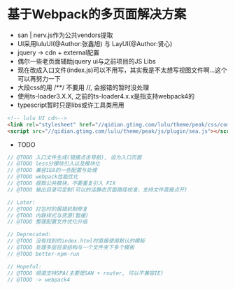 # 基于Webpack的多页面解决方案

- san | nerv.js作为公共vendors提取
- UI采用luluUI(@Author:张鑫旭) 与 LayUI(@Author:贤心)
- jquery -> cdn + external配置
- 偶尔一些老页面辅助jquery ui与之前项目的JS Libs
- 现在改成入口文件(index.js)可以不用写，其实我是不太想写视图文件啊...这个可以再努力一下
- 大段css的用 /**/ 不要用 //, 会报错的暂时没处理    
- 使用ts-loader3.X.X, 之前的ts-loader4.x.x是指支持webpack4的
- typescript暂时只是libs或许工具类用用
    
```html
<!-- lulu UI cdn-->
<link rel="stylesheet" href="//qidian.gtimg.com/lulu/theme/peak/css/common/ui.css">
<script src="//qidian.gtimg.com/lulu/theme/peak/js/plugin/sea.js"></script>
```

- TODO

```js
// @TODO 入口文件生成(链接点击导航), 设为入口页面 
// @TODO less分模块引入以及模块化
// @TODO 兼容IE8的一些配置与处理
// @TODO webpack性能优化
// @TODO 提取公共模块，不要重复引入 FIX
// @TODO 输出目录可定制(可以的话静态页面路径校准，支持文件直接点开)

// Later:
// @TODO 打包时的报错机制修复
// @TODO 内联样式与资源(暂缓)
// @TODO 整理配置文件优化升级

// Deprecated:
// @TODO 没有找到的index.html时直接使用默认的模板
// @TODO 处理多层目录结构与一个文件夹下多个模板
// @TODO better-npm-run

// Hopeful:
// @TODO 顺道支持SPA(主要是SAN + router, 可以不兼容IE)
// @TODO -> webpack4
```
    